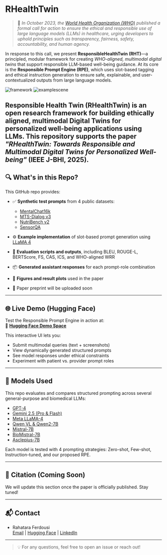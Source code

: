 # RHealthTwin
> 🧭 *In October 2023, the [World Health Organization (WHO)](https://www.who.int/publications/i/item/9789240085355) published a formal call for action to ensure the ethical and responsible use of large language models (LLMs) in healthcare, urging developers to uphold principles such as transparency, fairness, safety, accountability, and human agency.*

In response to this call, we present **ResponsibleHealthTwin (RHT)**—a principled, modular framework for creating *WHO-aligned, multimodal digital twins* that support responsible LLM-based well-being guidance. At its core is the **Responsible Prompt Engine (RPE)**, which uses slot-based tagging and ethical instruction generation to ensure safe, explainable, and user-contextualized outputs from large language models.

![framework](https://github.com/user-attachments/assets/42712497-6e39-4fd1-88de-d988930e1db0)  ![examplescene](https://github.com/user-attachments/assets/42d75aa0-5f3e-4541-b686-269439f1f031)



**Responsible Health Twin (RHealthTwin)** is an open research framework for building ethically aligned, multimodal Digital Twins for personalized well-being applications using LLMs.
This repository supports the paper _"RHealthTwin: Towards Responsible and Multimodal Digital Twins for Personalized Well-being"_ (IEEE J-BHI, 2025). 
---

## 🔍 What's in this Repo?

This GitHub repo provides:

- ✅ **Synthetic test prompts** from 4 public datasets:
  - [MentalChat16k](https://github.com/ChiaPatricia/MentalChat16K_Main)
  - [MTS-Dialog v3](https://github.com/abachaa/MTS-Dialog)
  - [NutriBench v2](https://huggingface.co/datasets/dongx1997/NutriBench)
  - [SensorQA](https://github.com/benjamin-reichman/SensorQA)

- ⚙️ **Example implementation** of slot-based prompt generation using [LLaMA 4](https://ai.meta.com/llama/)
- 🧪 **Evaluation scripts and outputs**, including BLEU, ROUGE-L, BERTScore, FS, CAS, ICS, and WHO-aligned WRR
- 📦 **Generated assistant responses** for each prompt-role combination
- 📂 **Figures and result plots** used in the paper
- 🚧 Paper preprint will be uploaded soon

---

## 🌐 Live Demo (Hugging Face)

Test the Responsible Prompt Engine in action at:  
🔗 **[Hugging Face Demo Space](https://huggingface.co/spaces/Rahatara/WellebeingDT)**

This interactive UI lets you:
- Submit multimodal queries (text + screenshots)
- View dynamically generated structured prompts
- See model responses under ethical constraints
- Experiment with patient vs. provider prompt roles

---

## 🧠 Models Used

This repo evaluates and compares structured prompting across several general-purpose and biomedical LLMs:

- [GPT-4](https://openai.com/research/gpt-4)
- [Gemini 2.5 (Pro & Flash)](https://deepmind.google/technologies/gemini)
- [Meta LLaMA-4](https://ai.meta.com/llama/)
- [Qwen VL & Qwen2-7B](https://huggingface.co/Qwen)
- [Mistral-7B](https://huggingface.co/mistralai/Mistral-7B-v0.1)
- [BioMistral-7B](https://huggingface.co/mistralai/BioMistral-7B)
- [Asclepius-7B](https://huggingface.co/starmpcc/Asclepius-7B)

Each model is tested with 4 prompting strategies: Zero-shot, Few-shot, Instruction-tuned, and our proposed RPE.

---

## 📖 Citation (Coming Soon)

We will update this section once the paper is officially published. Stay tuned!

---

## 📬 Contact

- Rahatara Ferdousi  
  [Email](mailto:rahatara.ferdousi@queensu.ca) | [Hugging Face](https://huggingface.co/Rahatara) | [LinkedIn](https://www.linkedin.com/in/rahatara)

---

> 💡 For any questions, feel free to open an issue or reach out!
